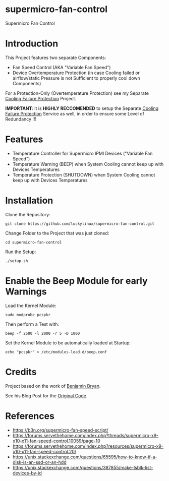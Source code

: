# supermicro-fan-control
Supermicro Fan Control

# Introduction
This Project features two separate Components:
- Fan Speed Control (AKA "Variable Fan Speed")
- Device Overtemperature Protection (in case Cooling failed or airflow/static Pressure is not Sufficient to properly cool down Components)

For a Protection-Only (Overtemperature Protection) see my Separate [Cooling Failure Protection](https://github.com/luckylinux/cooling-failure-protection) Project.

**IMPORTANT**: it is **HIGHLY RECCOMENDED** to setup the Separate [Cooling Failure Protection](https://github.com/luckylinux/cooling-failure-protection) Service as well, in order to ensure some Level of Redundancy !!!

# Features
- Temperature Controller for Supermicro IPMI Devices ("Variable Fan Speed")
- Temperature Warning (BEEP) when System Cooling cannot keep up with Devices Temperatures
- Temperature Protection (SHUTDOWN) when System Cooling cannot keep up with Devices Temperatures

# Installation
Clone the Repository:
```
git clone https://github.com/luckylinux/supermicro-fan-control.git
```

Change Folder to the Project that was just cloned:
```
cd supermicro-fan-control
```

Run the Setup:
```
./setup.sh
```

# Enable the Beep Module for early Warnings
Load the Kernel Module:
```
sudo modprobe pcspkr
```

Then perform a Test with:
```
beep -f 2500 -l 2000 -r 5 -D 1000
```

Set the Kernel Module to be automatically loaded at Startup:
```
echo "pcspkr" > /etc/modules-load.d/beep.conf
```

# Credits
Project based on the work of [Benjamin Bryan](https://b3n.org).

See his Blog Post for the [Original Code](https://b3n.org/supermicro-fan-speed-script/).

# References
- https://b3n.org/supermicro-fan-speed-script/
- https://forums.servethehome.com/index.php?threads/supermicro-x9-x10-x11-fan-speed-control.10059/page-10
- https://forums.servethehome.com/index.php?resources/supermicro-x9-x10-x11-fan-speed-control.20/
- https://unix.stackexchange.com/questions/65595/how-to-know-if-a-disk-is-an-ssd-or-an-hdd
- https://unix.stackexchange.com/questions/387855/make-lsblk-list-devices-by-id
